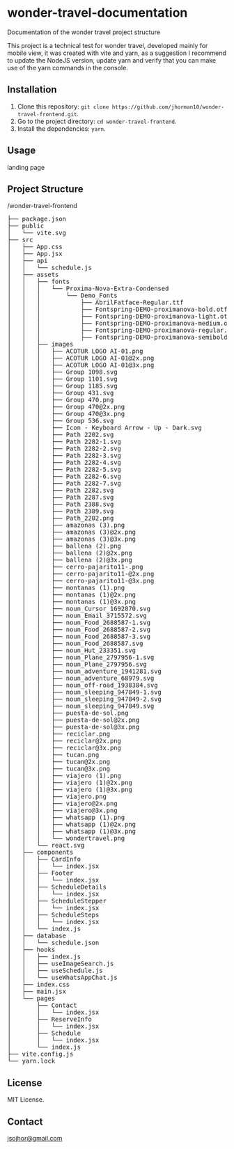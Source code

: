 # wonder-travel-documentation

Documentation of the wonder travel project structure

This project is a technical test for wonder travel, 
developed mainly for mobile view, it was created with vite and yarn, 
as a suggestion I recommend to update the NodeJS version,
update yarn and verify that you can make use of the yarn commands in the console. 

## Installation

1. Clone this repository: `git clone https://github.com/jhorman10/wonder-travel-frontend.git`.
2. Go to the project directory: `cd wonder-travel-frontend`.
3. Install the dependencies: `yarn`.

## Usage

landing page

## Project Structure

/wonder-travel-frontend  
<pre>
├── package.json  
├── public  
│   └── vite.svg  
├── src  
│   ├── App.css  
│   ├── App.jsx  
│   ├── api  
│   │   └── schedule.js  
│   ├── assets  
│   │   ├── fonts  
│   │   │   └── Proxima-Nova-Extra-Condensed  
│   │   │       └── Demo_Fonts  
│   │   │           ├── AbrilFatface-Regular.ttf  
│   │   │           ├── Fontspring-DEMO-proximanova-bold.otf  
│   │   │           ├── Fontspring-DEMO-proximanova-light.otf  
│   │   │           ├── Fontspring-DEMO-proximanova-medium.otf  
│   │   │           ├── Fontspring-DEMO-proximanova-regular.otf  
│   │   │           ├── Fontspring-DEMO-proximanova-semibold.otf  
│   │   ├── images  
│   │   │   ├── ACOTUR LOGO AI-01.png  
│   │   │   ├── ACOTUR LOGO AI-01@2x.png  
│   │   │   ├── ACOTUR LOGO AI-01@3x.png  
│   │   │   ├── Group 1098.svg  
│   │   │   ├── Group 1101.svg  
│   │   │   ├── Group 1185.svg  
│   │   │   ├── Group 431.svg  
│   │   │   ├── Group 470.png  
│   │   │   ├── Group 470@2x.png  
│   │   │   ├── Group 470@3x.png  
│   │   │   ├── Group 536.svg  
│   │   │   ├── Icon - Keyboard Arrow - Up - Dark.svg  
│   │   │   ├── Path 2202.svg  
│   │   │   ├── Path 2282-1.svg  
│   │   │   ├── Path 2282-2.svg  
│   │   │   ├── Path 2282-3.svg  
│   │   │   ├── Path 2282-4.svg  
│   │   │   ├── Path 2282-5.svg  
│   │   │   ├── Path 2282-6.svg  
│   │   │   ├── Path 2282-7.svg  
│   │   │   ├── Path 2282.svg  
│   │   │   ├── Path 2287.svg  
│   │   │   ├── Path 2388.svg  
│   │   │   ├── Path 2389.svg  
│   │   │   ├── Path_2202.png  
│   │   │   ├── amazonas (3).png  
│   │   │   ├── amazonas (3)@2x.png  
│   │   │   ├── amazonas (3)@3x.png  
│   │   │   ├── ballena (2).png  
│   │   │   ├── ballena (2)@2x.png  
│   │   │   ├── ballena (2)@3x.png  
│   │   │   ├── cerro-pajarito11-.png  
│   │   │   ├── cerro-pajarito11-@2x.png  
│   │   │   ├── cerro-pajarito11-@3x.png  
│   │   │   ├── montanas (1).png  
│   │   │   ├── montanas (1)@2x.png  
│   │   │   ├── montanas (1)@3x.png  
│   │   │   ├── noun_Cursor_1692870.svg  
│   │   │   ├── noun_Email_3715572.svg  
│   │   │   ├── noun_Food_2688587-1.svg  
│   │   │   ├── noun_Food_2688587-2.svg  
│   │   │   ├── noun_Food_2688587-3.svg  
│   │   │   ├── noun_Food_2688587.svg  
│   │   │   ├── noun_Hut_233351.svg  
│   │   │   ├── noun_Plane_2797956-1.svg  
│   │   │   ├── noun_Plane_2797956.svg  
│   │   │   ├── noun_adventure_1941281.svg  
│   │   │   ├── noun_adventure_68979.svg  
│   │   │   ├── noun_off-road_1938384.svg  
│   │   │   ├── noun_sleeping_947849-1.svg  
│   │   │   ├── noun_sleeping_947849-2.svg  
│   │   │   ├── noun_sleeping_947849.svg  
│   │   │   ├── puesta-de-sol.png  
│   │   │   ├── puesta-de-sol@2x.png  
│   │   │   ├── puesta-de-sol@3x.png  
│   │   │   ├── reciclar.png  
│   │   │   ├── reciclar@2x.png  
│   │   │   ├── reciclar@3x.png  
│   │   │   ├── tucan.png  
│   │   │   ├── tucan@2x.png  
│   │   │   ├── tucan@3x.png  
│   │   │   ├── viajero (1).png  
│   │   │   ├── viajero (1)@2x.png  
│   │   │   ├── viajero (1)@3x.png  
│   │   │   ├── viajero.png  
│   │   │   ├── viajero@2x.png  
│   │   │   ├── viajero@3x.png  
│   │   │   ├── whatsapp (1).png  
│   │   │   ├── whatsapp (1)@2x.png  
│   │   │   ├── whatsapp (1)@3x.png  
│   │   │   └── wondertravel.png  
│   │   └── react.svg  
│   ├── components  
│   │   ├── CardInfo  
│   │   │   └── index.jsx  
│   │   ├── Footer  
│   │   │   └── index.jsx  
│   │   ├── ScheduleDetails  
│   │   │   └── index.jsx  
│   │   ├── ScheduleStepper  
│   │   │   └── index.jsx  
│   │   ├── ScheduleSteps  
│   │   │   └── index.jsx  
│   │   └── index.js  
│   ├── database  
│   │   └── schedule.json  
│   ├── hooks  
│   │   ├── index.js  
│   │   ├── useImageSearch.js  
│   │   ├── useSchedule.js  
│   │   └── useWhatsAppChat.js  
│   ├── index.css  
│   ├── main.jsx  
│   └── pages  
│       ├── Contact  
│       │   └── index.jsx  
│       ├── ReserveInfo  
│       │   └── index.jsx  
│       ├── Schedule  
│       │   └── index.jsx  
│       └── index.js  
├── vite.config.js  
└── yarn.lock  
</pre>
  
## License

MIT License.

## Contact

jsojhor@gmail.com
